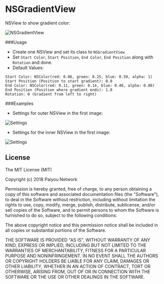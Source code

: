 NSGradientView
=====

NSView to show gradient color:

![NSGradientView](https://res.paiyou.org/NSGradientView0.png)


###Usage

* Create one NSView and set its class to `NSGradientView`
* Set `Start Color`, `Start Position`, `End Color`, `End Position` along with `Rotation` and done.
 * Default Values: 
 ```
 Start Color: NSColor(red: 0.86, green: 0.25, blue: 0.59, alpha: 1)
 Start Position (Position to start gradient): 0.0
 End Color: NSColor(red: 0.11, green: 0.14, blue: 0.46, alpha: 0.86)
 End Position (Position where gradient ends): 1.0
 Rotation: 0 (Gradient from left to right)
 ```


###Examples
* Settings for outer NSView in the first image:

![Settings](https://res.paiyou.org/Screenshot%202019-02-19%20at%2010.59.10.png)
* Settings for the inner NSView in the first image:

![Settings](https://res.paiyou.org/Screenshot%202019-02-19%20at%2010.56.56.png)

## License
The MIT License (MIT)

Copyright (c) 2018 Paiyou Network

Permission is hereby granted, free of charge, to any person obtaining a copy of
this software and associated documentation files (the "Software"), to deal in
the Software without restriction, including without limitation the rights to
use, copy, modify, merge, publish, distribute, sublicense, and/or sell copies of
the Software, and to permit persons to whom the Software is furnished to do so,
subject to the following conditions:

The above copyright notice and this permission notice shall be included in all
copies or substantial portions of the Software.

THE SOFTWARE IS PROVIDED "AS IS", WITHOUT WARRANTY OF ANY KIND, EXPRESS OR
IMPLIED, INCLUDING BUT NOT LIMITED TO THE WARRANTIES OF MERCHANTABILITY, FITNESS
FOR A PARTICULAR PURPOSE AND NONINFRINGEMENT. IN NO EVENT SHALL THE AUTHORS OR
COPYRIGHT HOLDERS BE LIABLE FOR ANY CLAIM, DAMAGES OR OTHER LIABILITY, WHETHER
IN AN ACTION OF CONTRACT, TORT OR OTHERWISE, ARISING FROM, OUT OF OR IN
CONNECTION WITH THE SOFTWARE OR THE USE OR OTHER DEALINGS IN THE SOFTWARE.
